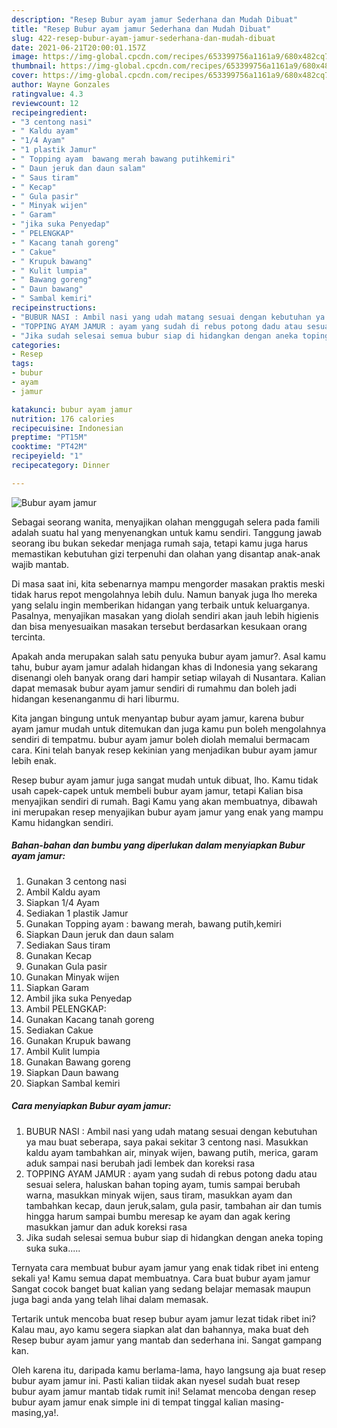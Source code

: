 ```yaml
---
description: "Resep Bubur ayam jamur Sederhana dan Mudah Dibuat"
title: "Resep Bubur ayam jamur Sederhana dan Mudah Dibuat"
slug: 422-resep-bubur-ayam-jamur-sederhana-dan-mudah-dibuat
date: 2021-06-21T20:00:01.157Z
image: https://img-global.cpcdn.com/recipes/653399756a1161a9/680x482cq70/bubur-ayam-jamur-foto-resep-utama.jpg
thumbnail: https://img-global.cpcdn.com/recipes/653399756a1161a9/680x482cq70/bubur-ayam-jamur-foto-resep-utama.jpg
cover: https://img-global.cpcdn.com/recipes/653399756a1161a9/680x482cq70/bubur-ayam-jamur-foto-resep-utama.jpg
author: Wayne Gonzales
ratingvalue: 4.3
reviewcount: 12
recipeingredient:
- "3 centong nasi"
- " Kaldu ayam"
- "1/4 Ayam"
- "1 plastik Jamur"
- " Topping ayam  bawang merah bawang putihkemiri"
- " Daun jeruk dan daun salam"
- " Saus tiram"
- " Kecap"
- " Gula pasir"
- " Minyak wijen"
- " Garam"
- "jika suka Penyedap"
- " PELENGKAP"
- " Kacang tanah goreng"
- " Cakue"
- " Krupuk bawang"
- " Kulit lumpia"
- " Bawang goreng"
- " Daun bawang"
- " Sambal kemiri"
recipeinstructions:
- "BUBUR NASI : Ambil nasi yang udah matang sesuai dengan kebutuhan ya mau buat seberapa, saya pakai sekitar 3 centong nasi. Masukkan kaldu ayam tambahkan air, minyak wijen, bawang putih, merica, garam aduk sampai nasi berubah jadi lembek dan koreksi rasa"
- "TOPPING AYAM JAMUR : ayam yang sudah di rebus potong dadu atau sesuai selera, haluskan bahan toping ayam, tumis sampai berubah warna, masukkan minyak wijen, saus tiram, masukkan ayam dan tambahkan kecap, daun jeruk,salam, gula pasir, tambahan air dan tumis hingga harum sampai bumbu meresap ke ayam dan agak kering masukkan jamur dan aduk koreksi rasa"
- "Jika sudah selesai semua bubur siap di hidangkan dengan aneka toping suka suka....."
categories:
- Resep
tags:
- bubur
- ayam
- jamur

katakunci: bubur ayam jamur 
nutrition: 176 calories
recipecuisine: Indonesian
preptime: "PT15M"
cooktime: "PT42M"
recipeyield: "1"
recipecategory: Dinner

---
```



![Bubur ayam jamur](https://img-global.cpcdn.com/recipes/653399756a1161a9/680x482cq70/bubur-ayam-jamur-foto-resep-utama.jpg)

Sebagai seorang wanita, menyajikan olahan menggugah selera pada famili adalah suatu hal yang menyenangkan untuk kamu sendiri. Tanggung jawab seorang ibu bukan sekedar menjaga rumah saja, tetapi kamu juga harus memastikan kebutuhan gizi terpenuhi dan olahan yang disantap anak-anak wajib mantab.

Di masa  saat ini, kita sebenarnya mampu mengorder masakan praktis meski tidak harus repot mengolahnya lebih dulu. Namun banyak juga lho mereka yang selalu ingin memberikan hidangan yang terbaik untuk keluarganya. Pasalnya, menyajikan masakan yang diolah sendiri akan jauh lebih higienis dan bisa menyesuaikan masakan tersebut berdasarkan kesukaan orang tercinta. 



Apakah anda merupakan salah satu penyuka bubur ayam jamur?. Asal kamu tahu, bubur ayam jamur adalah hidangan khas di Indonesia yang sekarang disenangi oleh banyak orang dari hampir setiap wilayah di Nusantara. Kalian dapat memasak bubur ayam jamur sendiri di rumahmu dan boleh jadi hidangan kesenanganmu di hari liburmu.

Kita jangan bingung untuk menyantap bubur ayam jamur, karena bubur ayam jamur mudah untuk ditemukan dan juga kamu pun boleh mengolahnya sendiri di tempatmu. bubur ayam jamur boleh diolah memalui bermacam cara. Kini telah banyak resep kekinian yang menjadikan bubur ayam jamur lebih enak.

Resep bubur ayam jamur juga sangat mudah untuk dibuat, lho. Kamu tidak usah capek-capek untuk membeli bubur ayam jamur, tetapi Kalian bisa menyajikan sendiri di rumah. Bagi Kamu yang akan membuatnya, dibawah ini merupakan resep menyajikan bubur ayam jamur yang enak yang mampu Kamu hidangkan sendiri.

<!--inarticleads1-->

##### Bahan-bahan dan bumbu yang diperlukan dalam menyiapkan Bubur ayam jamur:

1. Gunakan 3 centong nasi
1. Ambil  Kaldu ayam
1. Siapkan 1/4 Ayam
1. Sediakan 1 plastik Jamur
1. Gunakan  Topping ayam : bawang merah, bawang putih,kemiri
1. Siapkan  Daun jeruk dan daun salam
1. Sediakan  Saus tiram
1. Gunakan  Kecap
1. Gunakan  Gula pasir
1. Gunakan  Minyak wijen
1. Siapkan  Garam
1. Ambil jika suka Penyedap
1. Ambil  PELENGKAP:
1. Gunakan  Kacang tanah goreng
1. Sediakan  Cakue
1. Gunakan  Krupuk bawang
1. Ambil  Kulit lumpia
1. Gunakan  Bawang goreng
1. Siapkan  Daun bawang
1. Siapkan  Sambal kemiri




<!--inarticleads2-->

##### Cara menyiapkan Bubur ayam jamur:

1. BUBUR NASI : Ambil nasi yang udah matang sesuai dengan kebutuhan ya mau buat seberapa, saya pakai sekitar 3 centong nasi. Masukkan kaldu ayam tambahkan air, minyak wijen, bawang putih, merica, garam aduk sampai nasi berubah jadi lembek dan koreksi rasa
1. TOPPING AYAM JAMUR : ayam yang sudah di rebus potong dadu atau sesuai selera, haluskan bahan toping ayam, tumis sampai berubah warna, masukkan minyak wijen, saus tiram, masukkan ayam dan tambahkan kecap, daun jeruk,salam, gula pasir, tambahan air dan tumis hingga harum sampai bumbu meresap ke ayam dan agak kering masukkan jamur dan aduk koreksi rasa
1. Jika sudah selesai semua bubur siap di hidangkan dengan aneka toping suka suka.....




Ternyata cara membuat bubur ayam jamur yang enak tidak ribet ini enteng sekali ya! Kamu semua dapat membuatnya. Cara buat bubur ayam jamur Sangat cocok banget buat kalian yang sedang belajar memasak maupun juga bagi anda yang telah lihai dalam memasak.

Tertarik untuk mencoba buat resep bubur ayam jamur lezat tidak ribet ini? Kalau mau, ayo kamu segera siapkan alat dan bahannya, maka buat deh Resep bubur ayam jamur yang mantab dan sederhana ini. Sangat gampang kan. 

Oleh karena itu, daripada kamu berlama-lama, hayo langsung aja buat resep bubur ayam jamur ini. Pasti kalian tiidak akan nyesel sudah buat resep bubur ayam jamur mantab tidak rumit ini! Selamat mencoba dengan resep bubur ayam jamur enak simple ini di tempat tinggal kalian masing-masing,ya!.

